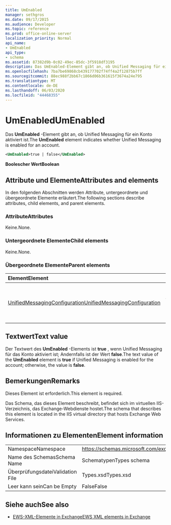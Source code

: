 ```yaml
---
title: UmEnabled
manager: sethgros
ms.date: 09/17/2015
ms.audience: Developer
ms.topic: reference
ms.prod: office-online-server
localization_priority: Normal
api_name:
- UmEnabled
api_type:
- schema
ms.assetid: 87382d9b-0c02-49ec-85dc-3f5918df3195
description: Das UmEnabled-Element gibt an, ob Unified Messaging für ein Konto aktiviert ist.
ms.openlocfilehash: 7ba7be69868cb439177702f74ff4a2f12875b7ff
ms.sourcegitcommit: 88ec988f2bb67c1866d06b361615f3674a24e795
ms.translationtype: MT
ms.contentlocale: de-DE
ms.lasthandoff: 06/03/2020
ms.locfileid: "44468355"
---
```

# <a name="umenabled"></a><span data-ttu-id="427b9-103">UmEnabled</span><span class="sxs-lookup"><span data-stu-id="427b9-103">UmEnabled</span></span>

<span data-ttu-id="427b9-104">Das **UmEnabled** -Element gibt an, ob Unified Messaging für ein Konto aktiviert ist.</span><span class="sxs-lookup"><span data-stu-id="427b9-104">The **UmEnabled** element indicates whether Unified Messaging is enabled for an account.</span></span> 
  
```XML
<UmEnabled>true | false</UmEnabled>
```

 <span data-ttu-id="427b9-105">**Boolescher Wert**</span><span class="sxs-lookup"><span data-stu-id="427b9-105">**Boolean**</span></span>
## <a name="attributes-and-elements"></a><span data-ttu-id="427b9-106">Attribute und Elemente</span><span class="sxs-lookup"><span data-stu-id="427b9-106">Attributes and elements</span></span>

<span data-ttu-id="427b9-107">In den folgenden Abschnitten werden Attribute, untergeordnete und übergeordnete Elemente erläutert.</span><span class="sxs-lookup"><span data-stu-id="427b9-107">The following sections describe attributes, child elements, and parent elements.</span></span>
  
### <a name="attributes"></a><span data-ttu-id="427b9-108">Attribute</span><span class="sxs-lookup"><span data-stu-id="427b9-108">Attributes</span></span>

<span data-ttu-id="427b9-109">Keine.</span><span class="sxs-lookup"><span data-stu-id="427b9-109">None.</span></span>
  
### <a name="child-elements"></a><span data-ttu-id="427b9-110">Untergeordnete Elemente</span><span class="sxs-lookup"><span data-stu-id="427b9-110">Child elements</span></span>

<span data-ttu-id="427b9-111">Keine.</span><span class="sxs-lookup"><span data-stu-id="427b9-111">None.</span></span>
  
### <a name="parent-elements"></a><span data-ttu-id="427b9-112">Übergeordnete Elemente</span><span class="sxs-lookup"><span data-stu-id="427b9-112">Parent elements</span></span>

|<span data-ttu-id="427b9-113">**Element**</span><span class="sxs-lookup"><span data-stu-id="427b9-113">**Element**</span></span>|<span data-ttu-id="427b9-114">**Beschreibung**</span><span class="sxs-lookup"><span data-stu-id="427b9-114">**Description**</span></span>|
|:-----|:-----|
|[<span data-ttu-id="427b9-115">UnifiedMessagingConfiguration</span><span class="sxs-lookup"><span data-stu-id="427b9-115">UnifiedMessagingConfiguration</span></span>](unifiedmessagingconfiguration.md) <br/> |<span data-ttu-id="427b9-116">Enthält Dienstkonfigurationsinformationen für den Unified Messaging-Dienst.</span><span class="sxs-lookup"><span data-stu-id="427b9-116">Contains service configuration information for the Unified Messaging service.</span></span>  <br/> |
   
## <a name="text-value"></a><span data-ttu-id="427b9-117">Textwert</span><span class="sxs-lookup"><span data-stu-id="427b9-117">Text value</span></span>

<span data-ttu-id="427b9-118">Der Textwert des **UmEnabled** -Elements ist **true** , wenn Unified Messaging für das Konto aktiviert ist; Andernfalls ist der Wert **false**.</span><span class="sxs-lookup"><span data-stu-id="427b9-118">The text value of the **UmEnabled** element is **true** if Unified Messaging is enabled for the account; otherwise, the value is **false**.</span></span>
  
## <a name="remarks"></a><span data-ttu-id="427b9-119">Bemerkungen</span><span class="sxs-lookup"><span data-stu-id="427b9-119">Remarks</span></span>

<span data-ttu-id="427b9-120">Dieses Element ist erforderlich.</span><span class="sxs-lookup"><span data-stu-id="427b9-120">This element is required.</span></span>
  
<span data-ttu-id="427b9-121">Das Schema, das dieses Element beschreibt, befindet sich im virtuellen IIS-Verzeichnis, das Exchange-Webdienste hostet.</span><span class="sxs-lookup"><span data-stu-id="427b9-121">The schema that describes this element is located in the IIS virtual directory that hosts Exchange Web Services.</span></span>
  
## <a name="element-information"></a><span data-ttu-id="427b9-122">Informationen zu Elementen</span><span class="sxs-lookup"><span data-stu-id="427b9-122">Element information</span></span>

|||
|:-----|:-----|
|<span data-ttu-id="427b9-123">Namespace</span><span class="sxs-lookup"><span data-stu-id="427b9-123">Namespace</span></span>  <br/> |https://schemas.microsoft.com/exchange/services/2006/types  <br/> |
|<span data-ttu-id="427b9-124">Name des Schemas</span><span class="sxs-lookup"><span data-stu-id="427b9-124">Schema Name</span></span>  <br/> |<span data-ttu-id="427b9-125">Schematypen</span><span class="sxs-lookup"><span data-stu-id="427b9-125">Types schema</span></span>  <br/> |
|<span data-ttu-id="427b9-126">Überprüfungsdatei</span><span class="sxs-lookup"><span data-stu-id="427b9-126">Validation File</span></span>  <br/> |<span data-ttu-id="427b9-127">Types.xsd</span><span class="sxs-lookup"><span data-stu-id="427b9-127">Types.xsd</span></span>  <br/> |
|<span data-ttu-id="427b9-128">Leer kann sein</span><span class="sxs-lookup"><span data-stu-id="427b9-128">Can be Empty</span></span>  <br/> |<span data-ttu-id="427b9-129">False</span><span class="sxs-lookup"><span data-stu-id="427b9-129">False</span></span>  <br/> |
   
## <a name="see-also"></a><span data-ttu-id="427b9-130">Siehe auch</span><span class="sxs-lookup"><span data-stu-id="427b9-130">See also</span></span>



- [<span data-ttu-id="427b9-131">EWS-XML-Elemente in Exchange</span><span class="sxs-lookup"><span data-stu-id="427b9-131">EWS XML elements in Exchange</span></span>](ews-xml-elements-in-exchange.md)

